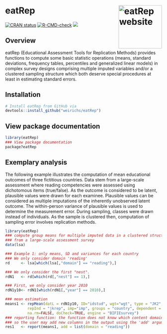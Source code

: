# eatRep <a href="https://weirichs.github.io/eatRep/"><img src="man/figures/logo.png" align="right" height="139" alt="eatRep website" /></a>
 
<!-- badges: start --> 
[![CRAN status](https://www.r-pkg.org/badges/version/eatRep)](https://CRAN.R-project.org/package=eatRep)
[![R-CMD-check](https://github.com/weirichs/eatRep/workflows/R-CMD-check/badge.svg)](https://github.com/weirichs/eatRep/actions)
[![](http://cranlogs.r-pkg.org/badges/grand-total/eatRep?color=blue)](https://cran.r-project.org/package=eatRep)
<!-- badges: end --> 

## Overview 

eatRep (Educational Assessment Tools for Replication Methods) provides functions to compute some basic statistic operations (means, standard deviations, frequency tables, percentiles and generalized linear models) in complex survey designs comprising multiple imputed variables and/or a clustered sampling structure which both deserve special procedures at least in estimating standard errors.

## Installation

```R
# Install eatRep from GitHub via
devtools::install_github("weirichs/eatRep")
```

## View package documentation

```R
library(eatRep)
### View package documentation
package?eatRep
```

## Exemplary analysis

The following example illustrates the computation of mean educational outcomes of three fictitious countries. Data stem from a large-scale assessment where reading competencies were assessed using dichotomous items (true/false). As the outcome is considered to be latent, plausible values were drawn for each examinee. Plausible values can be considered as multiple imputations of the inherently unobserved latent outcome. The within-person variance of plausible values is used to determine the measurement error. During sampling, classes were drawn instead of individuals. As the sample is clustered then, computation of sampling error involves replication methods. 

```R
library(eatRep)
### compute group means for multiple imputed data in a clustered structure
### from a large-scale assessment survey
data(lsa)

### Example 1: only means, SD and variances for each country
### We only consider domain 'reading'
rd     <- lsa[which(lsa[,"domain"] == "reading"),]

### We only consider the first "nest".
rdN1   <- rd[which(rd[,"nest"] == 1),]

### First, we only consider year 2010
rdN1y10<- rdN1[which(rdN1[,"year"] == 2010),]

### mean estimation
means1 <- repMean(datL = rdN1y10, ID="idstud", wgt="wgt", type = "JK2", PSU = "jkzone",
          repInd = "jkrep", imp="imp", groups = "country", dependent = "score",
          na.rm=FALSE, doCheck=TRUE, engine = "BIFIEsurvey")
### reporting function: the function does not know which content domain is being considered,
### so the user may add new columns in the output using the 'add' argument
res1   <- report(means1, add = list(domain = "reading"))
```



